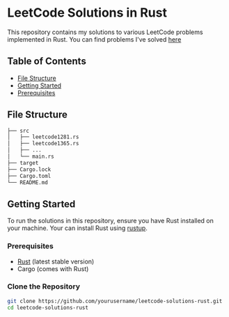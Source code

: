 # LeetCode Solutions in Rust

This repository contains my solutions to various LeetCode problems implemented
in Rust. You can find problems I've solved
[here](https://leetcode.com/problemset/all-code-essentials/)

## Table of Contents

- [File Structure](#file-structure)
- [Getting Started](#getting-started)
- [Prerequisites](#prerequisites)

## File Structure

```bash
├── src
│   ├── leetcode1281.rs
│   ├── leetcode1365.rs
│   ├── ...
│   └── main.rs
├── target
├── Cargo.lock
├── Cargo.toml
└── README.md
```

## Getting Started

To run the solutions in this repository, ensure you have Rust installed on your
machine. Your can install Rust using [rustup](https://rustup.rs/).

### Prerequisites

- [Rust](https://www.rust-lang.org/) (latest stable version)
- Cargo (comes with Rust)

### Clone the Repository

```bash
git clone https://github.com/yourusername/leetcode-solutions-rust.git
cd leetcode-solutions-rust
```
